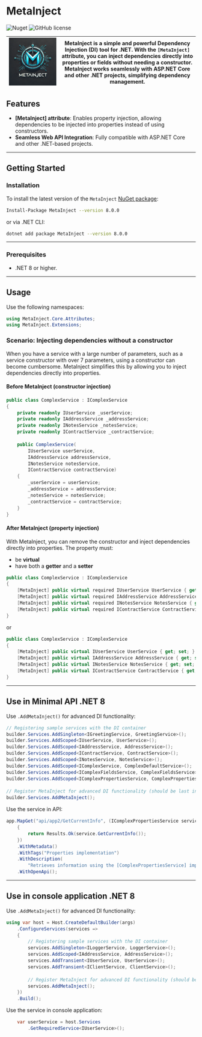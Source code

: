 # MetaInject

![Nuget](https://img.shields.io/nuget/v/MetaInject?label=MetaInject)
![GitHub license](https://img.shields.io/github/license/HawkN113/MetaInject)

| ![MetaInject](docs/img/MetaInject.png) | MetaInject is a simple and powerful Dependency Injection (DI) tool for .NET. With the `[MetaInject]` attribute, you can inject dependencies directly into properties or fields without needing a constructor. MetaInject works seamlessly with ASP.NET Core and other .NET projects, simplifying dependency management.  |
|----------------------------------------|--------------------------------------------------------------------------------------------------------------------------------------------------------------------------------------------------------------------------------------------------------------------------------------------------------------------------|

## Features

- **[MetaInject] attribute**: Enables property injection, allowing dependencies to be injected into properties instead of using constructors.
- **Seamless Web API Integration**: Fully compatible with ASP.NET Core and other .NET-based projects.

---

## Getting Started

### Installation

To install the latest version of the `MetaInject` [NuGet package](https://www.nuget.org/packages/MetaInject/):

```bash
Install-Package MetaInject --version 8.0.0
```

or via .NET CLI:

```bash
dotnet add package MetaInject --version 8.0.0
```

---

### Prerequisites

- .NET 8 or higher.

---

## Usage

Use the following namespaces:

```csharp
using MetaInject.Core.Attributes;
using MetaInject.Extensions;
```

### Scenario: Injecting dependencies without a constructor

When you have a service with a large number of parameters, such as a service constructor with over 7 parameters, using a constructor can become cumbersome. MetaInject simplifies this by allowing you to inject dependencies directly into properties.

#### Before MetaInject (constructor injection)

```csharp
public class ComplexService : IComplexService
{
    private readonly IUserService _userService;
    private readonly IAddressService _addressService;
    private readonly INotesService _notesService;
    private readonly IContractService _contractService;

    public ComplexService(
        IUserService userService,
        IAddressService addressService,
        INotesService notesService,
        IContractService contractService)
    {
        _userService = userService;
        _addressService = addressService;
        _notesService = notesService;
        _contractService = contractService;
    }
}
```

#### After MetaInject (property injection)

With MetaInject, you can remove the constructor and inject dependencies directly into properties. The property must:
- be **virtual**
- have both a **getter** and a **setter**

```csharp
public class ComplexService : IComplexService
{
    [MetaInject] public virtual required IUserService UserService { get; init; }
    [MetaInject] public virtual required IAddressService AddressService { get; init; }
    [MetaInject] public virtual required INotesService NotesService { get; init; }
    [MetaInject] public virtual required IContractService ContractService { get; init; }
}
```
or 

```csharp
public class ComplexService : IComplexService
{
    [MetaInject] public virtual IUserService UserService { get; set; }
    [MetaInject] public virtual IAddressService AddressService { get; set; }
    [MetaInject] public virtual INotesService NotesService { get; set; }
    [MetaInject] public virtual IContractService ContractService { get; set; }
}
```
---

## Use in Minimal API .NET 8

Use `.AddMetaInject()` for advanced DI functionality:

```csharp
// Registering sample services with the DI container
builder.Services.AddSingleton<IGreetingService, GreetingService>();
builder.Services.AddScoped<IUserService, UserService>();
builder.Services.AddScoped<IAddressService, AddressService>();
builder.Services.AddScoped<IContractService, ContractService>();
builder.Services.AddScoped<INotesService, NotesService>();
builder.Services.AddScoped<IComplexService, ComplexDefaultService>();
builder.Services.AddScoped<IComplexFieldsService, ComplexFieldsService>();
builder.Services.AddScoped<IComplexPropertiesService, ComplexPropertiesService>();

// Register MetaInject for advanced DI functionality (should be last in the order)
builder.Services.AddMetaInject();
```
Use the service in API:

```csharp
app.MapGet("api/app2/GetCurrentInfo", (IComplexPropertiesService service) =>
    {
        return Results.Ok(service.GetCurrentInfo());
    })
    .WithMetadata()
    .WithTags("Properties implementation")
    .WithDescription(
        "Retrieves information using the [ComplexPropertiesService] implementation. The service uses 'virtual' properties injected with the [MetaInject] attribute.")
    .WithOpenApi();
```

---

## Use in console application .NET 8

Use `.AddMetaInject()` for advanced DI functionality:

```csharp
using var host = Host.CreateDefaultBuilder(args)
    .ConfigureServices(services =>
    {
        // Registering sample services with the DI container
        services.AddSingleton<ILoggerService, LoggerService>();
        services.AddScoped<IAddressService, AddressService>();
        services.AddTransient<IUserService, UserService>();
        services.AddTransient<IClientService, ClientService>();
        
        // Register MetaInject for advanced DI functionality (should be last in the order)
        services.AddMetaInject();
    })
    .Build();
```

Use the service in console application:

```csharp
    var userService = host.Services
        .GetRequiredService<IUserService>();
```
